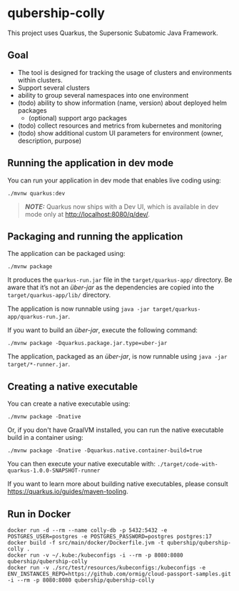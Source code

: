 # qubership-colly

This project uses Quarkus, the Supersonic Subatomic Java Framework.

## Goal

- The tool is designed for tracking the usage of clusters and environments within clusters.
- Support several clusters
- ability to group several namespaces into one environment
- (todo) ability to show information (name, version) about deployed helm packages
  - (optional) support argo packages
- (todo) collect resources and metrics from kubernetes and monitoring
- (todo) show additional custom UI parameters for environment (owner, description, purpose)

## Running the application in dev mode

You can run your application in dev mode that enables live coding using:

```shell script
./mvnw quarkus:dev
```

> **_NOTE:_** Quarkus now ships with a Dev UI, which is available in dev mode only at <http://localhost:8080/q/dev/>.

## Packaging and running the application

The application can be packaged using:

```shell script
./mvnw package
```

It produces the `quarkus-run.jar` file in the `target/quarkus-app/` directory.
Be aware that it’s not an _über-jar_ as the dependencies are copied into the `target/quarkus-app/lib/` directory.

The application is now runnable using `java -jar target/quarkus-app/quarkus-run.jar`.

If you want to build an _über-jar_, execute the following command:

```shell script
./mvnw package -Dquarkus.package.jar.type=uber-jar
```

The application, packaged as an _über-jar_, is now runnable using `java -jar target/*-runner.jar`.

## Creating a native executable

You can create a native executable using:

```shell script
./mvnw package -Dnative
```

Or, if you don't have GraalVM installed, you can run the native executable build in a container using:

```shell script
./mvnw package -Dnative -Dquarkus.native.container-build=true
```

You can then execute your native executable with: `./target/code-with-quarkus-1.0.0-SNAPSHOT-runner`

If you want to learn more about building native executables, please consult <https://quarkus.io/guides/maven-tooling>.

## Run in Docker

```shell script
docker run -d --rm --name colly-db -p 5432:5432 -e POSTGRES_USER=postgres -e POSTGRES_PASSWORD=postgres postgres:17
docker build -f src/main/docker/Dockerfile.jvm -t qubership/qubership-colly .
docker run -v ~/.kube:/kubeconfigs -i --rm -p 8080:8080 qubership/qubership-colly
docker run -v ./src/test/resources/kubeconfigs:/kubeconfigs -e ENV_INSTANCES_REPO=https://github.com/ormig/cloud-passport-samples.git -i --rm -p 8080:8080 qubership/qubership-colly
```
